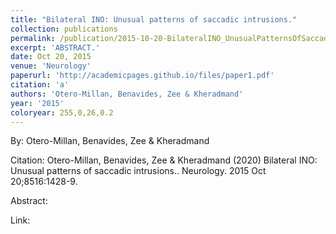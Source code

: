 ```yaml
---
title: "Bilateral INO: Unusual patterns of saccadic intrusions."
collection: publications
permalink: /publication/2015-10-20-BilateralINO_UnusualPatternsOfSaccadicIntrusions_
excerpt: 'ABSTRACT.'
date: Oct 20, 2015
venue: 'Neurology'
paperurl: 'http://academicpages.github.io/files/paper1.pdf'
citation: 'a'
authors: 'Otero-Millan, Benavides, Zee & Kheradmand'
year: '2015'
coloryear: 255,0,26,0.2
---
```


By: Otero-Millan, Benavides, Zee & Kheradmand

Citation: Otero-Millan, Benavides, Zee & Kheradmand (2020) Bilateral INO: Unusual patterns of saccadic intrusions.. Neurology. 2015 Oct 20;8516:1428-9. 

Abstract: 

Link: 
